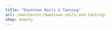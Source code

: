 ```yaml
---
title: "Downtown Nails & Tanning"
url: /manchester/downtown-nails-and-tanning/
shop: beauty
---
```

